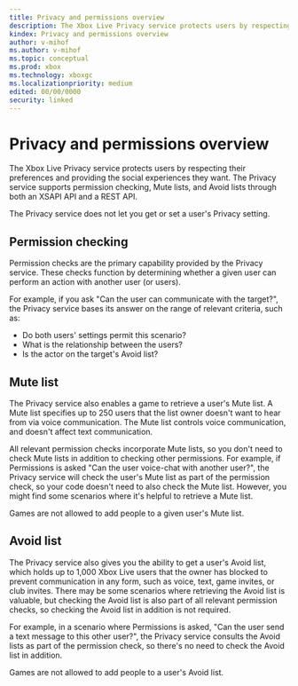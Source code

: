 ```yaml
---
title: Privacy and permissions overview
description: The Xbox Live Privacy service protects users by respecting their preferences and providing the social experiences they want.
kindex: Privacy and permissions overview
author: v-mihof
ms.author: v-mihof
ms.topic: conceptual
ms.prod: xbox
ms.technology: xboxgc
ms.localizationpriority: medium
edited: 00/00/0000
security: linked
---
```


# Privacy and permissions overview

The Xbox Live Privacy service protects users by respecting their preferences and providing the social experiences they want.
The Privacy service supports permission checking, Mute lists, and Avoid lists through both an XSAPI API and a REST API.

The Privacy service does not let you get or set a user's Privacy setting.


## Permission checking

Permission checks are the primary capability provided by the Privacy service.
These checks function by determining whether a given user can perform an action with another user (or users).

For example, if you ask "Can the user can communicate with the target?", the Privacy service bases its answer on the range of relevant criteria, such as:
* Do both users' settings permit this scenario?
* What is the relationship between the users?
* Is the actor on the target's Avoid list?


## Mute list

The Privacy service also enables a game to retrieve a user's Mute list.
A Mute list specifies up to 250 users that the list owner doesn't want to hear from via voice communication.
The Mute list controls voice communication, and doesn't affect text communication.

All relevant permission checks incorporate Mute lists, so you don't need to check Mute lists in addition to checking other permissions.
For example, if Permissions is asked "Can the user voice-chat with another user?", the Privacy service will check the user's Mute list as part of the permission check, so your code doesn't need to also check the Mute list.
However, you might find some scenarios where it's helpful to retrieve a Mute list.

Games are not allowed to add people to a given user's Mute list.


## Avoid list

The Privacy service also gives you the ability to get a user's Avoid list, which holds up to 1,000 Xbox Live users that the owner has blocked to prevent communication in any form, such as voice, text, game invites, or club invites.
There may be some scenarios where retrieving the Avoid list is valuable, but checking the Avoid list is also part of all relevant permission checks, so checking the Avoid list in addition is not required.

For example, in a scenario where Permissions is asked, "Can the user send a text message to this other user?", the Privacy service consults the Avoid lists as part of the permission check, so there's no need to check the Avoid list in addition.

Games are not allowed to add people to a user's Avoid list.
